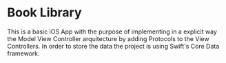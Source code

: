 # Book Library
This is a basic iOS App with the purpose of implementing in a explicit way the Model View Controller arquitecture by adding Protocols to the View Controllers.
In order to store the data the project is using Swift's Core Data framework.


